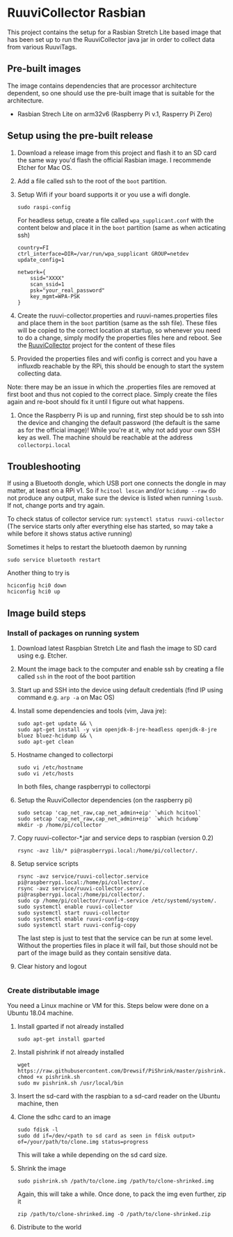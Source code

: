 # RuuviCollector Rasbian

This project contains the setup for a Rasbian Stretch Lite based image that has been set up to run the RuuviCollector java jar in order to collect data from various RuuviTags. 

## Pre-built images

The image contains dependencies that are processor architecture dependent, so one should use the pre-built image that is suitable for the architecture.

- Rasbian Strech Lite on arm32v6 (Raspberry Pi v.1, Rasperry Pi Zero)


## Setup using the pre-built release

1. Download a release image from this project and flash it to an SD card the same way you'd flash the official Rasbian image. I recommende Etcher for Mac OS.

1. Add a file called ssh to the root of the ```boot``` partition.
1. Setup Wifi if your board supports it or you use a wifi dongle.
    ```
    sudo raspi-config
    ```

    For headless setup, create a file called ```wpa_supplicant.conf``` with the content below and place it in the ```boot``` partition (same as when acticating ssh)

    ```
    country=FI
    ctrl_interface=DIR=/var/run/wpa_supplicant GROUP=netdev
    update_config=1

    network={
        ssid="XXXX"
        scan_ssid=1
        psk="your_real_password"
        key_mgmt=WPA-PSK    
    }
    ```

1. Create the ruuvi-collector.properties and ruuvi-names.properties files and place them in the ```boot``` partition (same as the ssh file). These files will be copied to the correct location at startup, so whenever you need to do a change, simply modify the properties files here and reboot. See the  [RuuviCollector](https://github.com/Scrin/RuuviCollector/) project for the content of these files

1. Provided the properties files and wifi config is correct and you have a influxdb reachable by the RPi, this should be enough to start the system collecting data. 

Note: there may be an issue in which the .properties files are removed at first boot and thus not copied to the correct place. Simply create the files again and re-boot should fix it until I figure out what happens.

1. Once the Raspberry Pi is up and running, first step should be to ssh into the device and changing the default password (the default is the same as for the official image)! While you're at it, why not add your own SSH key as well. The machine should be reachable at the address ```collectorpi.local```

## Troubleshooting

If using a Bluetooth dongle, which USB port one connects the dongle in may matter, at least on a RPi v1. So if ```hcitool lescan``` and/or ```hcidump --raw``` do not produce any output, make sure the device is listed when running ```lsusb```. If not, change ports and try again.

To check status of collector service run: ```systemctl status ruuvi-collector``` (The service starts only after everything else has started, so may take a while before it shows status active running)

Sometimes it helps to restart the bluetooth daemon by running
```
sudo service bluetooth restart
```

Another thing to try is
```
hciconfig hci0 down
hciconfig hci0 up
```

## Image build steps

### Install of packages on running system
1. Download latest Raspbian Stretch Lite and flash the image to SD card using e.g. Etcher.
1. Mount the image back to the computer and enable ssh by creating a file called ```ssh``` in the root of the boot partition
1. Start up and SSH into the device using default credentials (find IP using command e.g. ```arp -a``` on Mac OS)
1. Install some dependencies and tools (vim, Java jre): 
    ```
    sudo apt-get update && \
    sudo apt-get install -y vim openjdk-8-jre-headless openjdk-8-jre bluez bluez-hcidump && \
    sudo apt-get clean
    ```
1. Hostname changed to collectorpi
    ```
    sudo vi /etc/hostname
    sudo vi /etc/hosts
    ```

    In both files, change raspberrypi to collectorpi

1. Setup the RuuviCollector dependencies (on the raspberry pi)
    ```
    sudo setcap 'cap_net_raw,cap_net_admin+eip' `which hcitool`
    sudo setcap 'cap_net_raw,cap_net_admin+eip' `which hcidump`
    mkdir -p /home/pi/collector
    ```

1. Copy ruuvi-collector-*.jar and service deps to raspbian (version 0.2) 
   ```
   rsync -avz lib/* pi@raspberrypi.local:/home/pi/collector/.
   ```

1. Setup service scripts
   ```
   rsync -avz service/ruuvi-collector.service pi@raspberrypi.local:/home/pi/collector/.
   rsync -avz service/ruuvi-collector.service pi@raspberrypi.local:/home/pi/collector/.
   sudo cp /home/pi/collector/ruuvi-*.service /etc/systemd/system/.
   sudo systemctl enable ruuvi-collector
   sudo systemctl start ruuvi-collector
   sudo systemctl enable ruuvi-config-copy
   sudo systemctl start ruuvi-config-copy
   ```

   The last step is just to test that the service can be run at some level. Without the properties files in place it will fail, but those should not be part of the image build as they contain sensitive data.

1. Clear history and logout
    ```

    ```

### Create distributable image

You need a Linux machine or VM for this. Steps below were done on a Ubuntu 18.04 machine.

1. Install gparted if not already installed
   ```
   sudo apt-get install gparted
   ```

1. Install pishrink if not already installed
   ```
   wget  https://raw.githubusercontent.com/Drewsif/PiShrink/master/pishrink.sh
   chmod +x pishrink.sh
   sudo mv pishrink.sh /usr/local/bin
   ```

1. Insert the sd-card with the raspbian to a sd-card reader on the Ubuntu machine, then

1. Clone the sdhc card to an image
    ```
    sudo fdisk -l
    sudo dd if=/dev/<path to sd card as seen in fdisk output> of=/your/path/to/clone.img status=progress
    ```

    This will take a while depending on the sd card size.

1. Shrink the image
   ```
   sudo pishrink.sh /path/to/clone.img /path/to/clone-shrinked.img
   ```

   Again, this will take a while. Once done, to pack the img even further, zip it
   ```
   zip /path/to/clone-shrinked.img -O /path/to/clone-shrinked.zip
   ```

1. Distribute to the world



